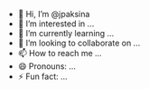 - 👋 Hi, I’m @jpaksina
- 👀 I’m interested in ...
- 🌱 I’m currently learning ...
- 💞️ I’m looking to collaborate on ...
- 📫 How to reach me ...
- 😄 Pronouns: ...
- ⚡ Fun fact: ...

<!---
jpaksina/jpaksina is a ✨ special ✨ repository because its `README.md` (this file) appears on your GitHub profile.
You can click the Preview link to take a look at your changes.
--->
